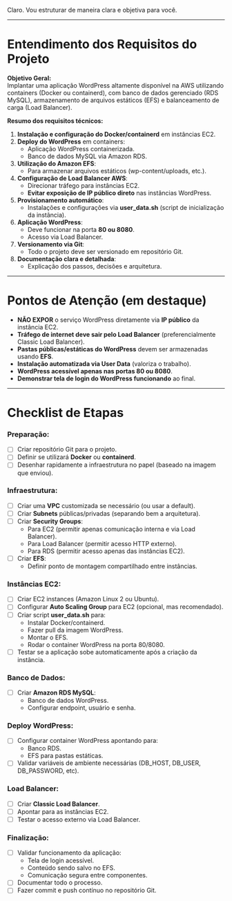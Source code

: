 Claro. Vou estruturar de maneira clara e objetiva para você.

---

# **Entendimento dos Requisitos do Projeto**

**Objetivo Geral:**  
Implantar uma aplicação WordPress altamente disponível na AWS utilizando containers (Docker ou containerd), com banco de dados gerenciado (RDS MySQL), armazenamento de arquivos estáticos (EFS) e balanceamento de carga (Load Balancer).

**Resumo dos requisitos técnicos:**

1. **Instalação e configuração do Docker/containerd** em instâncias EC2.
2. **Deploy do WordPress** em containers:
   - Aplicação WordPress containerizada.
   - Banco de dados MySQL via Amazon RDS.
3. **Utilização do Amazon EFS**:
   - Para armazenar arquivos estáticos (wp-content/uploads, etc.).
4. **Configuração de Load Balancer AWS**:
   - Direcionar tráfego para instâncias EC2.
   - **Evitar exposição de IP público direto** nas instâncias WordPress.
5. **Provisionamento automático**:
   - Instalações e configurações via **user_data.sh** (script de inicialização da instância).
6. **Aplicação WordPress**:
   - Deve funcionar na porta **80 ou 8080**.
   - Acesso via Load Balancer.
7. **Versionamento via Git**:
   - Todo o projeto deve ser versionado em repositório Git.
8. **Documentação clara e detalhada**:
   - Explicação dos passos, decisões e arquitetura.

---

# **Pontos de Atenção (em destaque)**

- **NÃO EXPOR** o serviço WordPress diretamente via **IP público** da instância EC2.
- **Tráfego de internet deve sair pelo Load Balancer** (preferencialmente Classic Load Balancer).
- **Pastas públicas/estáticas do WordPress** devem ser armazenadas usando **EFS**.
- **Instalação automatizada via User Data** (valoriza o trabalho).
- **WordPress acessível apenas nas portas 80 ou 8080**.
- **Demonstrar tela de login do WordPress funcionando** ao final.

---

# **Checklist de Etapas**

### Preparação:
- [ ] Criar repositório Git para o projeto.
- [ ] Definir se utilizará **Docker** ou **containerd**.
- [ ] Desenhar rapidamente a infraestrutura no papel (baseado na imagem que enviou).

### Infraestrutura:
- [ ] Criar uma **VPC** customizada se necessário (ou usar a default).
- [ ] Criar **Subnets** públicas/privadas (separando bem a arquitetura).
- [ ] Criar **Security Groups**:
  - Para EC2 (permitir apenas comunicação interna e via Load Balancer).
  - Para Load Balancer (permitir acesso HTTP externo).
  - Para RDS (permitir acesso apenas das instâncias EC2).
- [ ] Criar **EFS**:
  - Definir ponto de montagem compartilhado entre instâncias.

### Instâncias EC2:
- [ ] Criar EC2 instances (Amazon Linux 2 ou Ubuntu).
- [ ] Configurar **Auto Scaling Group** para EC2 (opcional, mas recomendado).
- [ ] Criar script **user_data.sh** para:
  - Instalar Docker/containerd.
  - Fazer pull da imagem WordPress.
  - Montar o EFS.
  - Rodar o container WordPress na porta 80/8080.
- [ ] Testar se a aplicação sobe automaticamente após a criação da instância.

### Banco de Dados:
- [ ] Criar **Amazon RDS MySQL**:
  - Banco de dados WordPress.
  - Configurar endpoint, usuário e senha.

### Deploy WordPress:
- [ ] Configurar container WordPress apontando para:
  - Banco RDS.
  - EFS para pastas estáticas.
- [ ] Validar variáveis de ambiente necessárias (DB_HOST, DB_USER, DB_PASSWORD, etc).

### Load Balancer:
- [ ] Criar **Classic Load Balancer**.
- [ ] Apontar para as instâncias EC2.
- [ ] Testar o acesso externo via Load Balancer.

### Finalização:
- [ ] Validar funcionamento da aplicação:
  - Tela de login acessível.
  - Conteúdo sendo salvo no EFS.
  - Comunicação segura entre componentes.
- [ ] Documentar todo o processo.
- [ ] Fazer commit e push contínuo no repositório Git.
